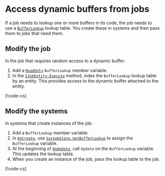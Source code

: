 # Access dynamic buffers from jobs

If a job needs to lookup one or more buffers in its code, the job needs to use a [`BufferLookup`](xref:Unity.Entities.BufferLookup`1) lookup table. You create these in systems and then pass them to jobs that need them.

## Modify the job

In the job that requires random access to a dynamic buffer:

1. Add a [`ReadOnly`](https://docs.unity3d.com/ScriptReference/Unity.Collections.ReadOnlyAttribute.html)  `BufferLookup` member variable.
2. In the [`IJobEntity.Execute`](xref:Unity.Entities.IJobEntity) method, index the `BufferLookup` lookup table by an entity. This provides access to the dynamic buffer attached to the entity.

[!code-cs[](../DocCodeSamples.Tests/DynamicBufferExamples.cs#access-in-ijobentity-job)]

## Modify the systems

In systems that create instances of the job:

1. Add a `BufferLookup` member variable.
2. In [`OnCreate`](xref:Unity.Entities.ISystem.OnCreate*), use [`SystemState.GetBufferLookup`](xref:Unity.Entities.SystemState.GetBufferLookup*) to assign the `BufferLookup` variable.
3. At the beginning of [`OnUpdate`](xref:Unity.Entities.ISystem.OnUpdate*), call `Update` on the `BufferLookup` variable. This updates the lookup table.
4. When you create an instance of the job, pass the lookup table to the job.

[!code-cs[](../DocCodeSamples.Tests/DynamicBufferExamples.cs#access-in-ijobentity-system)]

